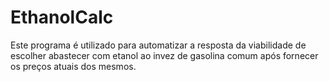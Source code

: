 # EthanolCalc
Este programa é utilizado para automatizar a resposta da viabilidade de escolher abastecer com etanol ao invez de gasolina comum após fornecer os preços atuais dos mesmos.

